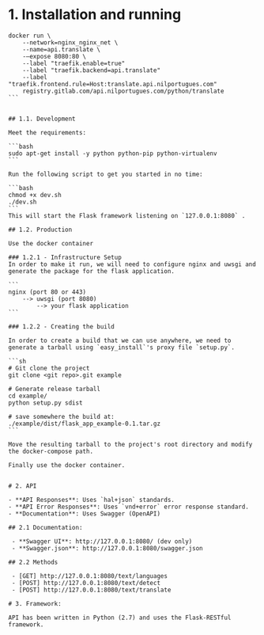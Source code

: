 # 1. Installation and running
 
````
docker run \
    --network=nginx_nginx_net \
    --name=api.translate \
    -–expose 8080:80 \
    --label "traefik.enable=true"
    --label "traefik.backend=api.translate"
    --label "traefik.frontend.rule=Host:translate.api.nilportugues.com"
    registry.gitlab.com/api.nilportugues.com/python/translate
```
 
 
## 1.1. Development

Meet the requirements: 

```bash
sudo apt-get install -y python python-pip python-virtualenv 
```

Run the following script to get you started in no time:

```bash
chmod +x dev.sh
./dev.sh
```
This will start the Flask framework listening on `127.0.0.1:8080` .

## 1.2. Production

Use the docker container

### 1.2.1 - Infrastructure Setup
In order to make it run, we will need to configure nginx and uwsgi and generate the package for the flask application. 

```
nginx (port 80 or 443) 
    --> uwsgi (port 8080) 
        --> your flask application
```

### 1.2.2 - Creating the build

In order to create a build that we can use anywhere, we need to generate a tarball using `easy_install`'s proxy file `setup.py`. 

```sh
# Git clone the project
git clone <git repo>.git example
 
# Generate release tarball
cd example/
python setup.py sdist

# save somewhere the build at: 
./example/dist/flask_app_example-0.1.tar.gz
```

Move the resulting tarball to the project's root directory and modify the docker-compose path.

Finally use the docker container.
 
 
# 2. API 

- **API Responses**: Uses `hal+json` standards.
- **API Error Responses**: Uses `vnd+error` error response standard.
- **Documentation**: Uses Swagger (OpenAPI)

## 2.1 Documentation: 

 - **Swagger UI**: http://127.0.0.1:8080/ (dev only)
 - **Swagger.json**: http://127.0.0.1:8080/swagger.json
 
## 2.2 Methods

 - [GET] http://127.0.0.1:8080/text/languages
 - [POST] http://127.0.0.1:8080/text/detect
 - [POST] http://127.0.0.1:8080/text/translate
 
# 3. Framework:

API has been written in Python (2.7) and uses the Flask-RESTful framework.
 
